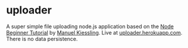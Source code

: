 uploader
========

A super simple file uploading node.js application based on the [Node Beginner Tutorial](http://www.nodebeginner.org/#continuereading) by [Manuel Kiessling](https://twitter.com/manuelkiessling). Live at [uploader.herokuapp.com](http://uploader.herokuapp.com/). There is no data persistence.

